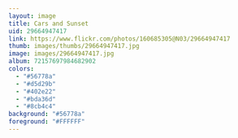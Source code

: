 ```yaml
---
layout: image
title: Cars and Sunset
uid: 29664947417
link: https://www.flickr.com/photos/160685305@N03/29664947417
thumb: images/thumbs/29664947417.jpg
image: images/29664947417.jpg
album: 72157697984682902
colors: 
  - "#56778a"
  - "#d5d29b"
  - "#402e22"
  - "#bda36d"
  - "#8cb4c4"
background: "#56778a"
foreground: "#FFFFFF"
---
```


